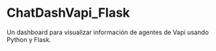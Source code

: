 # ChatDashVapi_Flask

Un dashboard para visualizar información de agentes de Vapi usando Python y Flask.
